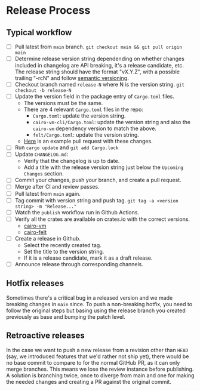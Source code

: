 # Release Process

## Typical workflow

- [ ] Pull latest from `main` branch.
      `git checkout main && git pull origin main`
- [ ] Determine release version string dependending on whether changes included
      in changelog are API breaking, it's a release candidate, etc.
      The release string should have the format "vX.Y.Z", with a possible
      trailing "-rcN" and follow [semantic versioning](https://semver.org/).
- [ ] Checkout branch named `release-N` where N is the version string.
      `git checkout -b release-N`
- [ ] Update the version field in the package entry of `Cargo.toml` files.
  - The versions must be the same.
  - There are 4 relevant `Cargo.toml` files in the repo:
    - `Cargo.toml`: update the version string.
    - `cairo-vm-cli/Cargo.toml`: update the version string and also the
      `cairo-vm` dependency version to match the above.
    - `felt/Cargo.toml`: update the version string.
  - [Here](https://github.com/lambdaclass/cairo-rs/pull/1257/files) is an
    example pull request with these changes.
- [ ] Run `cargo update` and `git add Cargo.lock`
- [ ] Update `CHANGELOG.md`:
  - Verify that the changelog is up to date.
  - Add a title with the release version string just below the `Upcoming
    Changes` section.
- [ ] Commit your changes, push your branch, and create a pull request.
- [ ] Merge after CI and review passes.
- [ ] Pull latest from `main` again.
- [ ] Tag commit with version string and push tag.
      `git tag -a <version string> -m "Release..."`
- [ ] Watch the `publish` workflow run in Github Actions.
- [ ] Verify all the crates are available on crates.io with the correct
      versions.
  - [cairo-vm](https://crates.io/crates/cairo-vm)
  - [cairo-felt](https://crates.io/crates/cairo-felt)
- [ ] Create a release in Github.
  - Select the recently created tag.
  - Set the title to the version string.
  - If it is a release candidate, mark it as a draft release.
- [ ] Announce release through corresponding channels.

## Hotfix releases

Sometimes there's a critical bug in a released version and we made breaking
changes in `main` since. To push a non-breaking hotfix, you need to  follow the
original steps but basing using the release branch you created previously as
base and bumping the patch level.

## Retroactive releases

In the case we want to push a new release from a revision other than `HEAD`
(say, we introduced features that we'd rather not ship yet), there would be no
base commit to compare to for the normal GitHub PR, as it can only merge
branches. This means we lose the review instance before publishing.
A solution is branching twice, once to diverge from main and one for making the
needed changes and creating a PR against the original commit.

